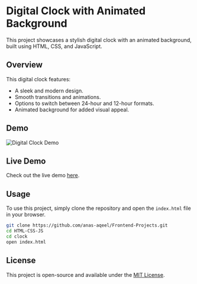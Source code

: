 # Digital Clock with Animated Background

This project showcases a stylish digital clock with an animated background, built using HTML, CSS, and JavaScript.

## Overview

This digital clock features:
- A sleek and modern design.
- Smooth transitions and animations.
- Options to switch between 24-hour and 12-hour formats.
- Animated background for added visual appeal.

## Demo

![Digital Clock Demo](path_to_your_image/demo_image.png)

## Live Demo

Check out the live demo [here](https://your-live-demo-link.com).

## Usage

To use this project, simply clone the repository and open the `index.html` file in your browser.

```bash
git clone https://github.com/anas-aqeel/Frontend-Projects.git
cd HTML-CSS-JS
cd clock
open index.html
```

## License

This project is open-source and available under the [MIT License](LICENSE).

